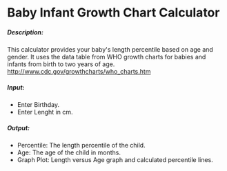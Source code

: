 # Baby Infant Growth Chart Calculator
##### Description:
This calculator provides your baby's length percentile based on age and gender.
It uses the data table from WHO growth charts for babies and infants from birth to two years of age.
http://www.cdc.gov/growthcharts/who_charts.htm

##### Input:       
* Enter Birthday.
* Enter Lenght in cm.

##### Output:
* Percentile: The length percentile of the child.
* Age: The age of the child in months.
* Graph Plot: Length versus Age graph and calculated percentile lines.
